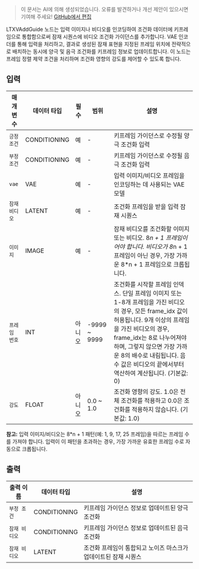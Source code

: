 > 이 문서는 AI에 의해 생성되었습니다. 오류를 발견하거나 개선 제안이 있으시면 기여해 주세요! [GitHub에서 편집](https://github.com/Comfy-Org/embedded-docs/blob/main/comfyui_embedded_docs/docs/LTXVAddGuide/ko.md)

LTXVAddGuide 노드는 입력 이미지나 비디오를 인코딩하여 조건화 데이터에 키프레임으로 통합함으로써 잠재 시퀀스에 비디오 조건화 가이던스를 추가합니다. VAE 인코더를 통해 입력을 처리하고, 결과로 생성된 잠재 표현을 지정된 프레임 위치에 전략적으로 배치하는 동시에 양극 및 음극 조건화를 키프레임 정보로 업데이트합니다. 이 노드는 프레임 정렬 제약 조건을 처리하며 조건화 영향의 강도를 제어할 수 있도록 합니다.

## 입력

| 매개변수 | 데이터 타입 | 필수 | 범위 | 설명 |
|-----------|-----------|----------|-------|-------------|
| `긍정 조건` | CONDITIONING | 예 | - | 키프레임 가이던스로 수정될 양극 조건화 입력 |
| `부정 조건` | CONDITIONING | 예 | - | 키프레임 가이던스로 수정될 음극 조건화 입력 |
| `vae` | VAE | 예 | - | 입력 이미지/비디오 프레임을 인코딩하는 데 사용되는 VAE 모델 |
| `잠재 비디오` | LATENT | 예 | - | 조건화 프레임을 받을 입력 잠재 시퀀스 |
| `이미지` | IMAGE | 예 | - | 잠재 비디오를 조건화할 이미지 또는 비디오. 8*n + 1 프레임이어야 합니다. 비디오가 8*n + 1 프레임이 아닌 경우, 가장 가까운 8*n + 1 프레임으로 크롭됩니다. |
| `프레임 번호` | INT | 아니오 | -9999 ~ 9999 | 조건화를 시작할 프레임 인덱스. 단일 프레임 이미지 또는 1-8개 프레임을 가진 비디오의 경우, 모든 frame_idx 값이 허용됩니다. 9개 이상의 프레임을 가진 비디오의 경우, frame_idx는 8로 나누어져야 하며, 그렇지 않으면 가장 가까운 8의 배수로 내림됩니다. 음수 값은 비디오의 끝에서부터 역산하여 계산됩니다. (기본값: 0) |
| `강도` | FLOAT | 아니오 | 0.0 ~ 1.0 | 조건화 영향의 강도. 1.0은 전체 조건화를 적용하고 0.0은 조건화를 적용하지 않습니다. (기본값: 1.0) |

**참고:** 입력 이미지/비디오는 8*n + 1 패턴(예: 1, 9, 17, 25 프레임)을 따르는 프레임 수를 가져야 합니다. 입력이 이 패턴을 초과하는 경우, 가장 가까운 유효한 프레임 수로 자동으로 크롭됩니다.

## 출력

| 출력 이름 | 데이터 타입 | 설명 |
|-------------|-----------|-------------|
| `부정 조건` | CONDITIONING | 키프레임 가이던스 정보로 업데이트된 양극 조건화 |
| `잠재 비디오` | CONDITIONING | 키프레임 가이던스 정보로 업데이트된 음극 조건화 |
| `잠재 비디오` | LATENT | 조건화 프레임이 통합되고 노이즈 마스크가 업데이트된 잠재 시퀀스 |
